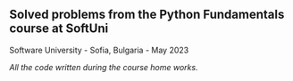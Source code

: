 ## Solved problems from the Python Fundamentals course at SoftUni

Software University - Sofia, Bulgaria - May 2023

_All the code written during the course home works._ 
